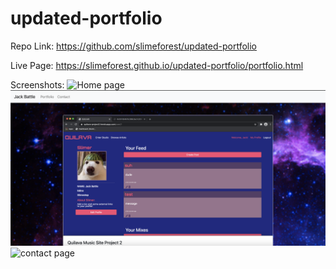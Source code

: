 # updated-portfolio
Repo Link:
https://github.com/slimeforest/updated-portfolio

Live Page:
https://slimeforest.github.io/updated-portfolio/portfolio.html

Screenshots:
![Home page](readme-screenshots/home.png)
![portfolio page](readme-screenshots/portfolio.png)
![contact page](readme-screenshots/contaact.png)

